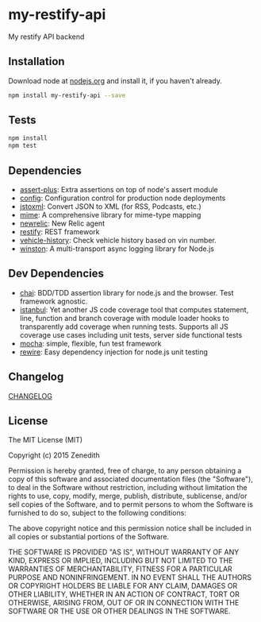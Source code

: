 # my-restify-api

My restify API backend

## Installation

Download node at [nodejs.org](http://nodejs.org) and install it, if you haven't already.

```sh
npm install my-restify-api --save
```


## Tests

```sh
npm install
npm test
```

## Dependencies

- [assert-plus](https://github.com/mcavage/node-assert-plus): Extra assertions on top of node&#39;s assert module
- [config](https://github.com/lorenwest/node-config): Configuration control for production node deployments
- [jstoxml](https://github.com/davidcalhoun/jstoxml): Convert JSON to XML (for RSS, Podcasts, etc.)
- [mime](https://github.com/broofa/node-mime): A comprehensive library for mime-type mapping
- [newrelic](https://github.com/newrelic/node-newrelic): New Relic agent
- [restify](https://github.com/mcavage/node-restify): REST framework
- [vehicle-history](https://github.com/vehicle-history/npm-vehicle-history): Check vehicle history based on vin number.
- [winston](https://github.com/flatiron/winston): A multi-transport async logging library for Node.js

## Dev Dependencies

- [chai](https://github.com/chaijs/chai): BDD/TDD assertion library for node.js and the browser. Test framework agnostic.
- [istanbul](https://github.com/gotwarlost/istanbul): Yet another JS code coverage tool that computes statement, line, function and branch coverage with module loader hooks to transparently add coverage when running tests. Supports all JS coverage use cases including unit tests, server side functional tests
- [mocha](https://github.com/mochajs/mocha): simple, flexible, fun test framework
- [rewire](https://github.com/jhnns/rewire): Easy dependency injection for node.js unit testing


## Changelog

[CHANGELOG](CHANGELOG.md)


## License
The MIT License (MIT)

Copyright (c) 2015 Zenedith

Permission is hereby granted, free of charge, to any person obtaining a copy
of this software and associated documentation files (the "Software"), to deal
in the Software without restriction, including without limitation the rights
to use, copy, modify, merge, publish, distribute, sublicense, and/or sell
copies of the Software, and to permit persons to whom the Software is
furnished to do so, subject to the following conditions:

The above copyright notice and this permission notice shall be included in all
copies or substantial portions of the Software.

THE SOFTWARE IS PROVIDED "AS IS", WITHOUT WARRANTY OF ANY KIND, EXPRESS OR
IMPLIED, INCLUDING BUT NOT LIMITED TO THE WARRANTIES OF MERCHANTABILITY,
FITNESS FOR A PARTICULAR PURPOSE AND NONINFRINGEMENT. IN NO EVENT SHALL THE
AUTHORS OR COPYRIGHT HOLDERS BE LIABLE FOR ANY CLAIM, DAMAGES OR OTHER
LIABILITY, WHETHER IN AN ACTION OF CONTRACT, TORT OR OTHERWISE, ARISING FROM,
OUT OF OR IN CONNECTION WITH THE SOFTWARE OR THE USE OR OTHER DEALINGS IN THE
SOFTWARE.
